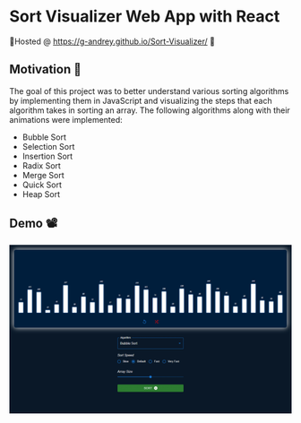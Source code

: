 # Sort Visualizer Web App with React

🌟Hosted @ https://g-andrey.github.io/Sort-Visualizer/ 🌟

## Motivation 🎯
The goal of this project was to better understand various sorting algorithms by implementing them in JavaScript and visualizing the steps that each algorithm takes in sorting an array. 
The following algorithms along with their animations were implemented:
- Bubble Sort
- Selection Sort
- Insertion Sort
- Radix Sort
- Merge Sort
- Quick Sort
- Heap Sort

## Demo 📽️
![](https://github.com/G-Andrey/Gif-Storage/blob/main/SortVisualizer/SortVisualizerDemo.gif)
